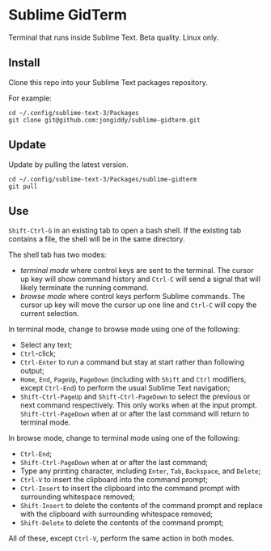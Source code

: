 # Sublime GidTerm

Terminal that runs inside Sublime Text. Beta quality. Linux only.

## Install

Clone this repo into your Sublime Text packages repository.

For example:
```
cd ~/.config/sublime-text-3/Packages
git clone git@github.com:jongiddy/sublime-gidterm.git
```

## Update

Update by pulling the latest version.

```
cd ~/.config/sublime-text-3/Packages/sublime-gidterm
git pull
```

## Use

`Shift-Ctrl-G` in an existing tab to open a bash shell.
If the existing tab contains a file, the shell will be in the same directory.

The shell tab has two modes:

- *terminal mode* where control keys are sent to the terminal. The cursor up key will show command history and `Ctrl-C` will send a signal that will likely terminate the running command.
- *browse mode* where control keys perform Sublime commands. The cursor up key will move the cursor up one line and `Ctrl-C` will copy the current selection.

In terminal mode, change to browse mode using one of the following:

- Select any text;
- `Ctrl`-click;
- `Ctrl-Enter` to run a command but stay at start rather than following output;
- `Home`, `End`, `PageUp`, `PageDown` (including with `Shift` and `Ctrl` modifiers, except `Ctrl-End`) to perform the usual Sublime Text navigation;
- `Shift-Ctrl-PageUp` and `Shift-Ctrl-PageDown` to select the previous or next command respectively. This only works when at the input prompt. `Shift-Ctrl-PageDown` when at or after the last command will return to terminal mode.

In browse mode, change to terminal mode using one of the following:

- `Ctrl-End`;
- `Shift-Ctrl-PageDown` when at or after the last command;
- Type any printing character, including `Enter`, `Tab`, `Backspace`, and `Delete`;
- `Ctrl-V` to insert the clipboard into the command prompt;
- `Ctrl-Insert` to insert the clipboard into the command prompt with surrounding whitespace removed;
- `Shift-Insert` to delete the contents of the command prompt and replace with the clipboard with surrounding whitespace removed;
- `Shift-Delete` to delete the contents of the command prompt;

All of these, except `Ctrl-V`, perform the same action in both modes.
